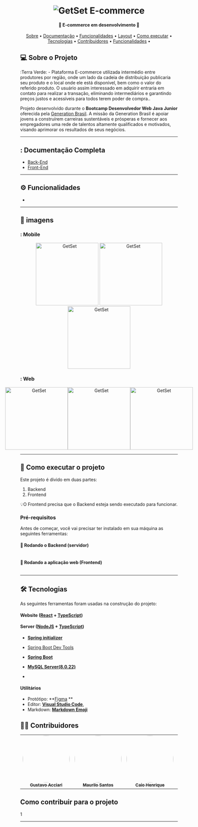 <p align="center">
</p>

<h1 align="center">
    <img alt="GetSet E-commerce" href="#" src="https://user-images.githubusercontent.com/117536257/231513860-7330bfe0-31fa-4403-ba25-a606b7747186.jpg" />
</h1>

<h4 align="center">🌿 E-commerce em desenvolvimento  🌿</h4>

<p align="center">
 <a href="#-sobre-o-projeto">Sobre</a> •
 <a href="#-documentação-completa">Documentação</a> •
 <a href="#-funcionalidades">Funcionalidades</a> •
 <a href="#-layout">Layout</a> • 
 <a href="#-como-executar-o-projeto">Como executar</a> • 
 <a href="#-tecnologias">Tecnologias</a> • 
 <a href="#-contribuidores">Contribuidores</a> • 
 <a href="#-funcionalidades">Funcionalidades</a> •
</p>

## 💻 Sobre o Projeto

:Terra Verde: - Plataforma E-commerce utilizada intermédio entre produtores por região, onde um lado da cadeia de distribuição publicaria seu produto e o local onde ele está disponível, bem como o valor do referido produto. O usuário assim interessado em adquirir entraria em contato para realizar a transação, eliminando intermediários e garantindo preços justos e acessíveis para todos terem poder de compra..

Projeto desenvolvido durante o **Bootcamp Desenvolvedor Web Java Junior** oferecida pela [Generation Brasil](https://brazil.generation.org/).
A missão da Generation Brasil é apoiar jovens a construírem carreiras sustentáveis e prósperas e fornecer aos empregadores uma rede de talentos altamente qualificados e motivados, visando aprimorar os resultados de seus negócios.

---

## : Documentação Completa

- <a href="#">Back-End</a>
- <a href="#">Front-End</a>

---

## ⚙️ Funcionalidades

- 
  
---

## 🎨 imagens

### : Mobile

<p align="center">
	
  <img alt="GetSet" title="#GetSet" src="IMAGEMMMMM" width="200px">

  <img alt="GetSet" title="#GetSet" src="IMAGEMMMMMM" width="200px">
  
  <img alt="GetSet" title="#GetSet" src="IMAGEMMMMMMM" width="200px">
  
</p>

### : Web

<p align="center" style="display: flex; align-items: flex-start; justify-content: center;">
	
  <img alt="GetSet" title="#GetSet" src="IMAGEMMMMM" width="200px" heigth="250px">

  <img alt="GetSet" title="#GetSet" src="IMAGEMMMMMMM" width="200px" heigth="250px">
  
  <img alt="GetSet" title="#GetSet" src="IMAGEMMMMMM" width="200px" heigth="250px">
  
</p>

---

## 🚀 Como executar o projeto

Este projeto é divido em duas partes:
1. Backend 
2. Frontend 

💡O Frontend precisa que o Backend esteja sendo executado para funcionar.

### Pré-requisitos

Antes de começar, você vai precisar ter instalado em sua máquina as seguintes ferramentas:

#### 🎲 Rodando o Backend (servidor)

```bash


```

#### 🧭 Rodando a aplicação web (Frontend)

```bash


```

---

## 🛠 Tecnologias

As seguintes ferramentas foram usadas na construção do projeto:

#### **Website**  ([React](https://react.dev/)  +  [TypeScript](https://www.typescriptlang.org/))




#### [](Ecoleta#server-nodejs--typescript)**Server**  ([NodeJS](https://nodejs.org/en/)  +  [TypeScript](https://www.typescriptlang.org/))

-   **[Spring initializer](https://start.spring.io/)**
 
  -  [Spring Boot Dev Tools](https://docs.spring.io/spring-boot/docs/1.5.16.RELEASE/reference/html/using-boot-devtools.html)


-   **[Spring Boot](https://spring.io/projects/spring-boot)**

-   **[MySQL Server(8.0.22)](https://dev.mysql.com/downloads/mysql/)**
*

#### [](https://github.com/TerraVerdePI/Integrative-Project)**Utilitários**

-   Protótipo:  **[Figma](https://www.figma.com/)
**
-   Editor:  **[Visual Studio Code](https://code.visualstudio.com/)**, 
-   Markdown:  **[Markdown Emoji](https://gist.github.com/rxaviers/7360908)**


## 👨‍💻 Contribuidores


<table>
  <tr>
    <td align="center"><a href="https://github.com/Guacciari"><img style="border-radius: 50%;" src="https://media.licdn.com/dms/image/D4D03AQG5PiEChE4ITw/profile-displayphoto-shrink_800_800/0/1680645563983?e=1687996800&v=beta&t=SQnX_4cIP30LKt51Vo82lGHMVp5zYHuk0ATANt8GLUc" width="150px;" alt=""/><br /><sub><b>Gustavo Acciari</b></sub></a><br /><a href="https://thegetset.herokuapp.com/" title="GetSet"></a></td>
    <td align="center"><a href=" https://github.com/maurilosantos"><img style="border-radius: 50%;" src="https://media.licdn.com/dms/image/C4D03AQFdlK6-d7blgg/profile-displayphoto-shrink_200_200/0/1652486506638?e=1687996800&v=beta&t=vtP3kdKcpnobFNRKPYNVr8iZcpsVl_Ma1yVd0TQZcg8" width="150px;" alt=""/><br /><sub><b>Maurilo Santos</b></sub></a><br /><a href="https://thegetset.herokuapp.com/" title="GetSet"></a></td>
    <td align="center"><a href="https://github.com/HenriqueSam45Br?tab=followers"><img style="border-radius: 50%;" src="https://avatars.githubusercontent.com/u/127551165?v=4" width="150px;" alt=""/><br /><sub><b>Caio Henrique</b></sub></a><br /><a href="https://thegetset.herokuapp.com/" title="GetSet"> </a></td>
    <td align="center"><a href="  https://github.com/LucasLimaDSGN"><img style="border-radius: 50%;" src="https://avatars.githubusercontent.com/u/120518488?v=4" width="150px;" alt=""/><br /><sub><b>Lucas Lima</b></sub></a><br /><a href="https://thegetset.herokuapp.com/" title="GetSet"></a></td>
    <td align="center"><a href="https://github.com/Janjanzinh"><img style="border-radius: 50%;" src="https://media.licdn.com/dms/image/C4E03AQGm_84KaIvt8w/profile-displayphoto-shrink_200_200/0/1649428037212?e=1687996800&v=beta&t=vtI7HxpI0m2i0jW98NxSurpbchZbRDYZfAVIr5rnhDE" width="150px;" alt=""/><br /><sub><b>Janilson Alves</b></sub></a><br /><a href="https://thegetset.herokuapp.com/" title="GetSet"></a></td> 
  </tr>
</table>

##  Como contribuir para o projeto

1 


---
